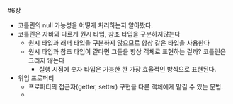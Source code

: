 #6장

- 코틀린의 null 가능성을 어떻게 처리하는지 알아봤다.
- 코틀린은 자바와 다르게 원시 타입, 참조 타입을 구분하지않는다
  - 원시 타입과 래퍼 타입을 구분하지 않으므로 항상 같은 타입을 사용한다
  - 원시 타입과 참조 타입이 같다면 그들을 항상 객체로 표현하는 걸까? 코틀린은 그러지 않는다
    - 실행 시점에 숫자 타입은 가능한 한 가장 효율적인 방식으로 표현된다.
- 위임 프로퍼티
  - 프로퍼티의 접근자(getter, setter) 구현을 다른 객체에게 맡길 수 있는 문법.
  - 